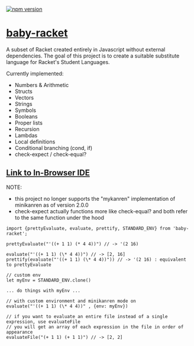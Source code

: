 [![npm version](https://badge.fury.io/js/baby-racket.svg)](https://badge.fury.io/js/baby-racket)

# [baby-racket](https://github.com/rymaju/baby-racket)

A subset of Racket created entirely in Javascript without external dependencies. The goal of this project is to create a suitable substitute language for Racket's Student Languages.

Currently implemented:
- Numbers & Arithmetic
- Structs
- Vectors
- Strings
- Symbols
- Booleans
- Proper lists
- Recursion
- Lambdas
- Local definitions
- Conditional branching (cond, if)
- check-expect / check-equal?


## [**Link to In-Browser IDE**](https://baby-racket.netlify.app)

NOTE: 
- this project no longer supports the "mykanren" implementation of minikanren as of version 2.0.0
- check-expect actually functions more like check-equal? and both refer to the same function under the hood

```
import {prettyEvaluate, evaluate, prettify, STANDARD_ENV} from 'baby-racket';

prettyEvaluate("'((+ 1 1) (* 4 4))") // -> '(2 16)

evaluate("'((+ 1 1) (\* 4 4))") // -> [2, 16]
prettify(evaluate("'((+ 1 1) (\* 4 4))")) // -> '(2 16) : equivalent to prettyEvaluate

// custom env
let myEnv = STANDARD_ENV.clone()

... do things with myEnv ...

// with custom environment and minikanren mode on
evaluate("'((+ 1 1) (\* 4 4))" , {env: myEnv})

// if you want to evaluate an entire file instead of a single expression, use evaluateFile
// you will get an array of each expression in the file in order of appearance
evaluateFile("(+ 1 1) (+ 1 1)") // -> [2, 2]

```
